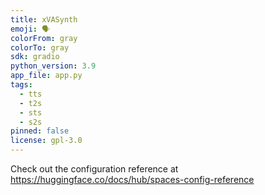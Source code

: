 ```yaml
---
title: xVASynth
emoji: 🗣
colorFrom: gray
colorTo: gray
sdk: gradio
python_version: 3.9
app_file: app.py
tags:
  - tts
  - t2s
  - sts
  - s2s
pinned: false
license: gpl-3.0
---
```


Check out the configuration reference at https://huggingface.co/docs/hub/spaces-config-reference
